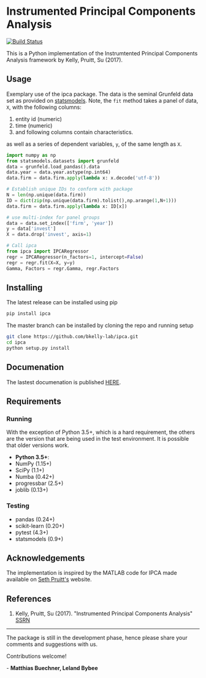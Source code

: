 # Instrumented Principal Components Analysis
[![Build Status](https://travis-ci.org/bkelly-lab/ipca.svg?branch=master)](https://travis-ci.org/bkelly-lab/ipca)

This is a Python implementation of the Instrumtented Principal Components Analysis framework by Kelly, Pruitt, Su (2017).


## Usage

Exemplary use of the ipca package. The data is the seminal Grunfeld data set as provided on [statsmodels](http://www.statsmodels.org). Note, the `fit` method
takes a panel of data, `X`, with the following columns:

1. entity id (numeric)
2. time (numeric)
3. and following columns contain characteristics.

as well as a series of dependent variables, `y`, of the same length as `X`.

```python
import numpy as np
from statsmodels.datasets import grunfeld
data = grunfeld.load_pandas().data
data.year = data.year.astype(np.int64)
data.firm = data.firm.apply(lambda x: x.decode('utf-8'))

# Establish unique IDs to conform with package
N = len(np.unique(data.firm))
ID = dict(zip(np.unique(data.firm).tolist(),np.arange(1,N+1)))
data.firm = data.firm.apply(lambda x: ID[x])

# use multi-index for panel groups
data = data.set_index(['firm', 'year'])
y = data['invest']
X = data.drop('invest', axis=1)

# Call ipca
from ipca import IPCARegressor
regr = IPCARegressor(n_factors=1, intercept=False)
regr = regr.fit(X=X, y=y)
Gamma, Factors = regr.Gamma, regr.Factors
```

## Installing

The latest release can be installed using pip

```bash
pip install ipca
```

The master branch can be installed by cloning the repo and running setup

```bash
git clone https://github.com/bkelly-lab/ipca.git
cd ipca
python setup.py install
```

## Documenation
The lastest documenation is published [HERE](https://bkelly-lab.github.io/ipca/).

## Requirements

### Running

With the exception of Python 3.5+, which is a hard requirement, the
others are the version that are being used in the test environment.  It
is possible that older versions work.

* **Python 3.5+**:
* NumPy (1.15+)
* SciPy (1.1+)
* Numba (0.42+)
* progressbar (2.5+)
* joblib (0.13+)

### Testing

* pandas (0.24+)
* scikit-learn (0.20+)
* pytest (4.3+)
* statsmodels (0.9+)

## Acknowledgements
The implementation is inspired by the MATLAB code for IPCA made available on [Seth Pruitt's](https://sethpruitt.net/research/) website.

## References

1. Kelly, Pruitt, Su (2017). "Instrumented Principal Components Analysis" [SSRN](https://ssrn.com/abstract=2983919)

-----

The package is still in the development phase, hence please share your comments and suggestions with us.

Contributions welcome!

\- **Matthias Buechner, Leland Bybee**
